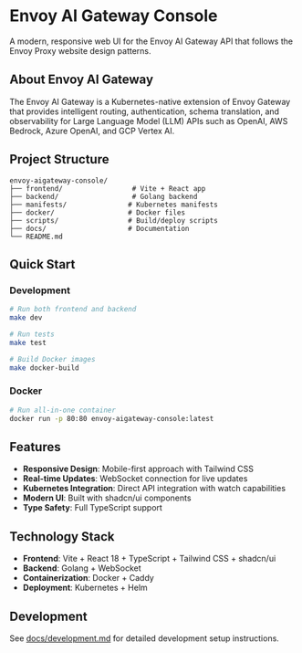 # Envoy AI Gateway Console

A modern, responsive web UI for the Envoy AI Gateway API that follows the Envoy Proxy website design patterns.

## About Envoy AI Gateway

The Envoy AI Gateway is a Kubernetes-native extension of Envoy Gateway that provides intelligent routing, authentication, schema translation, and observability for Large Language Model (LLM) APIs such as OpenAI, AWS Bedrock, Azure OpenAI, and GCP Vertex AI.

## Project Structure

```
envoy-aigateway-console/
├── frontend/                 # Vite + React app
├── backend/                  # Golang backend
├── manifests/               # Kubernetes manifests
├── docker/                  # Docker files
├── scripts/                 # Build/deploy scripts
├── docs/                    # Documentation
└── README.md
```

## Quick Start

### Development
```bash
# Run both frontend and backend
make dev

# Run tests
make test

# Build Docker images
make docker-build
```

### Docker
```bash
# Run all-in-one container
docker run -p 80:80 envoy-aigateway-console:latest
```

## Features

- **Responsive Design**: Mobile-first approach with Tailwind CSS
- **Real-time Updates**: WebSocket connection for live updates
- **Kubernetes Integration**: Direct API integration with watch capabilities
- **Modern UI**: Built with shadcn/ui components
- **Type Safety**: Full TypeScript support

## Technology Stack

- **Frontend**: Vite + React 18 + TypeScript + Tailwind CSS + shadcn/ui
- **Backend**: Golang + WebSocket
- **Containerization**: Docker + Caddy
- **Deployment**: Kubernetes + Helm

## Development

See [docs/development.md](docs/development.md) for detailed development setup instructions. 